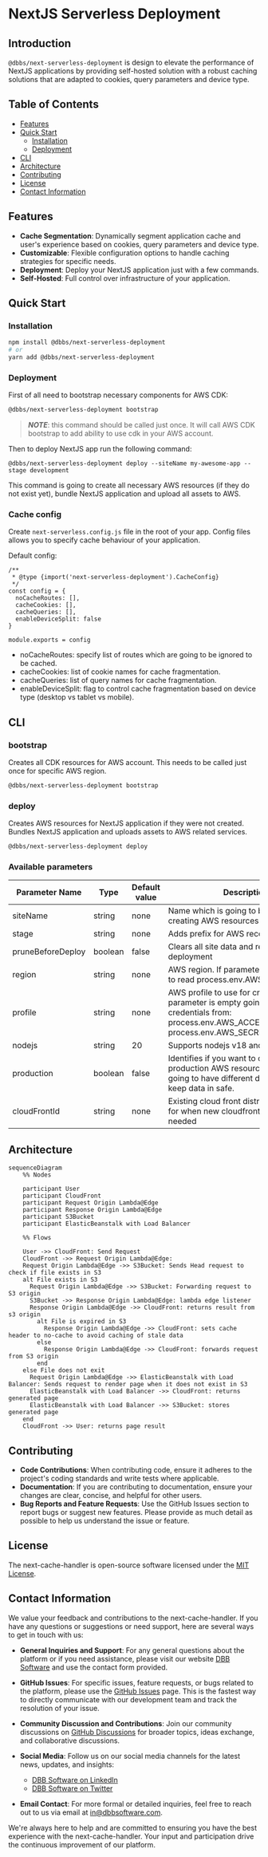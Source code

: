 # NextJS Serverless Deployment

## Introduction
`@dbbs/next-serverless-deployment` is design to elevate the performance of NextJS applications by providing self-hosted solution with a robust caching solutions that are adapted to cookies, query parameters and device type.

## Table of Contents
- [Features](#features)
- [Quick Start](#quick-start)
  - [Installation](#installation)
  - [Deployment](#deployment)
- [CLI](#cli)  
- [Architecture](#architecture)
- [Contributing](#contributing)
- [License](#license)
- [Contact Information](#contact-information)

## Features
- **Cache Segmentation**: Dynamically segment application cache and user's experience based on cookies, query parameters and device type.
- **Customizable**: Flexible configuration options to handle caching strategies for specific needs.
- **Deployment**: Deploy your NextJS application just with a few commands.
- **Self-Hosted**: Full control over infrastructure of your application.

## Quick Start
### Installation
```bash
npm install @dbbs/next-serverless-deployment
# or
yarn add @dbbs/next-serverless-deployment
```

### Deployment
First of all need to bootstrap necessary components for AWS CDK:
```bash
@dbbs/next-serverless-deployment bootstrap
```
>**_NOTE_**: this command should be called just once. It will call AWS CDK bootstrap to add ability to use cdk in your AWS account.

Then to deploy NextJS app run the following command:
```
@dbbs/next-serverless-deployment deploy --siteName my-awesome-app --stage development
```
This command is going to create all necessary AWS resources (if they do not exist yet), bundle NextJS application and upload all assets to AWS.

### Cache config
Create `next-serverless.config.js` file in the root of your app. Config files allows you to specify cache behaviour of your application.

Default config:

```
/**
 * @type {import('next-serverless-deployment').CacheConfig}
 */
const config = {
  noCacheRoutes: [],
  cacheCookies: [],
  cacheQueries: [],
  enableDeviceSplit: false
}

module.exports = config
```

- noCacheRoutes: specify list of routes which are going to be ignored to be cached.
- cacheCookies: list of cookie names for cache fragmentation.
- cacheQueries: list of query names for cache fragmentation.
- enableDeviceSplit: flag to control cache fragmentation based on device type (desktop vs tablet vs mobile).

## CLI

### bootstrap
Creates all CDK resources for AWS account. This needs to be called just once for specific AWS region.
```bash
@dbbs/next-serverless-deployment bootstrap
```

### deploy
Creates AWS resources for NextJS application if they were not created. Bundles NextJS application and uploads assets to AWS related services.
```bash
@dbbs/next-serverless-deployment deploy
```
### Available parameters
| Parameter Name    | Type    | Default value | Description                                                                                                                                                       |
|-------------------|---------|---------------|-------------------------------------------------------------------------------------------------------------------------------------------------------------------|
| siteName          | string  | none          | Name which is going to be used for creating AWS resources                                                                                                         |
| stage             | string  | none          | Adds prefix for AWS recource's names                                                                                                               |
| pruneBeforeDeploy | boolean | false         | Clears all site data and resources before deployment                                                                                                      |
| region            | string  | none          | AWS region. If parameter is empty going to read process.env.AWS_REGION                                                                                            |
| profile           | string  | none          | AWS profile to use for credentials. If parameter is empty going to read credentials from:<br>process.env.AWS_ACCESS_KEY_ID and process.env.AWS_SECRET_ACCESS_KEY |
| nodejs            | string  | 20            | Supports nodejs v18 and v20                                                                                                                                       |
| production        | boolean | false         | Identifies if you want to create production AWS resources. So they are going to have different delete policies to keep data in safe.                              |
| cloudFrontId      | string  | none          | Existing cloud front distribution id. Useful for when new cloudfront distribution isn't needed                                                                  |

## Architecture

```mermaid
sequenceDiagram
    %% Nodes

    participant User
    participant CloudFront
    participant Request Origin Lambda@Edge
    participant Response Origin Lambda@Edge
    participant S3Bucket
    participant ElasticBeanstalk with Load Balancer

    %% Flows

    User ->> CloudFront: Send Request
    CloudFront ->> Request Origin Lambda@Edge: 
    Request Origin Lambda@Edge ->> S3Bucket: Sends Head request to check if file exists in S3
    alt File exists in S3
      Request Origin Lambda@Edge ->> S3Bucket: Forwarding request to S3 origin
      S3Bucket ->> Response Origin Lambda@Edge: lambda edge listener
      Response Origin Lambda@Edge ->> CloudFront: returns result from s3 origin
        alt File is expired in S3
          Response Origin Lambda@Edge ->> CloudFront: sets cache header to no-cache to avoid caching of stale data
        else
          Response Origin Lambda@Edge ->> CloudFront: forwards request from S3 origin
        end
    else File does not exit
      Request Origin Lambda@Edge ->> ElasticBeanstalk with Load Balancer: Sends request to render page when it does not exist in S3
      ElasticBeanstalk with Load Balancer ->> CloudFront: returns generated page
      ElasticBeanstalk with Load Balancer ->> S3Bucket: stores generated page
    end
    CloudFront ->> User: returns page result
```

## Contributing
- **Code Contributions**: When contributing code, ensure it adheres to the project's coding standards and write tests where applicable.
- **Documentation**: If you are contributing to documentation, ensure your changes are clear, concise, and helpful for other users.
- **Bug Reports and Feature Requests**: Use the GitHub Issues section to report bugs or suggest new features. Please provide as much detail as possible to help us understand the issue or feature.

## License
The next-cache-handler is open-source software licensed under the [MIT License](LICENSE).

## Contact Information
We value your feedback and contributions to the next-cache-handler. If you have any questions or suggestions or need support, here are several ways to get in touch with us:

- **General Inquiries and Support**: For any general questions about the platform or if you need assistance, please visit our website [DBB Software](https://dbbsoftware.com/) and use the contact form provided.

- **GitHub Issues**: For specific issues, feature requests, or bugs related to the platform, please use the [GitHub Issues](https://github.com/DBB-Software/next-cache-handler/issues) page. This is the fastest way to directly communicate with our development team and track the resolution of your issue.

- **Community Discussion and Contributions**: Join our community discussions on [GitHub Discussions](https://github.com/DBB-Software/next-cache-handler/discussions) for broader topics, ideas exchange, and collaborative discussions.

- **Social Media**: Follow us on our social media channels for the latest news, updates, and insights:
    - [DBB Software on LinkedIn](https://www.linkedin.com/company/dbbsoftware)
    - [DBB Software on Twitter](https://twitter.com/dbb_software)

- **Email Contact**: For more formal or detailed inquiries, feel free to reach out to us via email at [in@dbbsoftware.com](mailto:in@dbbsoftware.com).

We're always here to help and are committed to ensuring you have the best experience with the next-cache-handler. Your input and participation drive the continuous improvement of our platform.

